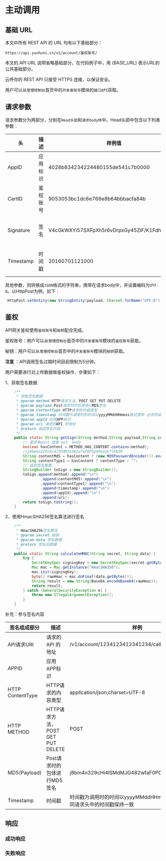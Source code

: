 # 主动调用

## 基础 URL
本文中所有 REST API 的 URL 均有以下基础部分：

```
https://api.yunhuni.cn/v1/account/鉴权账号/
```

本文的 API URL 说明省略基础部分，在代码例子中，用 {BASE_URL} 表示URL的公共基础部分。

云呼你的 REST API 只接受 HTTPS 连接，以保证安全。

用户可以从`管理控制台`首页中的`开发者账号`模块的`接口API`获取。

## 请求参数

请求参数分为两部分，分别在`Head头部`和`请求body体`中。Head头部中包含以下列表参数：

| 头         | 描述   | 样例值                                      | 备注                              |
| --------- | ---- | ---------------------------------------- | ------------------------------- |
| AppID     | 应用标识 | 4028b834234224480155de541c7b0000         | 用户指定的应用标识                       |
| CertID    | 鉴权账号 | 9053053bc1dc6e766e8b64bbbacfa84b         | 用户通过登录控制台获取                     |
| Signature | 签名   | V4cGkWXYi57SXFpXh5r6vDrpxGy45ZlF/K1FdhOm0lk= | 使用HmacSHA256签名算法组合请求数据进行签名，参考鉴权 |
| Timestamp | 时间戳  | 20160701121000                           | 时间戳为调用时的时间以yyyyMMddHHmmss格式提供   |

其他参数，则转换成`JSON`格式的字符串，携带在请求body中，并设置编码为`UTF-8`。以HttpPost为例，如下：

```java
 HttpPost.setEntity(new StringEntity(payload, Charset.forName("UTF-8")));
```

## 鉴权

API网关鉴权使用`鉴权账号`和`秘钥`配合完成。

鉴权账号：用户可以从`管理控制台`首页中的`开发者账号`模块的`鉴权账号`获取。

秘钥：用户可以从`管理控制台`首页中的`开发者账号`模块的`秘钥`获取。

**注意** ：API调用签名过期时间目前限制为5分钟。

用户需要进行对上传数据做鉴权操作，步骤如下：

1、获取签名数据

```java
	/**
     * 获取签名数据
     * @param method HTTP请求方法，POST GET PUT DELETE
     * @param payload Post请求时的包体进行MD5签名
     * @param contentType HTTP请求的内容类型
     * @param timestamp 时间戳为调用时的时间以yyyyMMddHHmmss格式提供 必须同请求头中的时间戳保持一致
     * @param appId 应用APP标识
     * @param uri 请求的API 的地址
     * @return 返回签名内容
     */
    public static String getSign(String method,String payload,String contentType,String timestamp,String appId,String uri){
        // 是否有post 或者 put  body
        boolean hasContent = METHOD_HAS_CONTENT.contains(method);
        //j8bm4n329cHi4lSMdMJG482wfaF0POq4PmzQn7lK8XM
        String contentMd5 = hasContent ? (new Md5PasswordEncoder()).encodePassword(payload, null) : "";
        String contentType1 = hasContent ? contentType : "";
        // 组织签名数据
        StringBuilder toSign = new StringBuilder();
        toSign.append(method).append("\n")
                .append(contentMd5).append("\n")
                .append(contentType1).append("\n")
                .append(timestamp).append("\n")
                .append(appId).append("\n")
                .append(uri);
        return toSign.toString();
    }
```

2、使用HmacSHA256签名算法进行签名

```java
	/**
     * HmacSHA256签名算法
     * @param secret 秘钥
     * @param data 签名数据
     * @return 签名后数据
     */
    public static String calculateHMAC(String secret, String data) {
        try {
            SecretKeySpec signingKey = new SecretKeySpec(secret.getBytes(), "HmacSHA256");
            Mac mac = Mac.getInstance("HmacSHA256");
            mac.init(signingKey);
            byte[] rawHmac = mac.doFinal(data.getBytes());
            String result = new String(Base64.encodeBase64(rawHmac));
            return result;
        } catch (GeneralSecurityException e) {
            throw new IllegalArgumentException();
        }
    }
```

补充：参与签名内容

| 签名组成部分           | 描述                           | 样例                                       |
| ---------------- | ---------------------------- | ---------------------------------------- |
| API请求URI         | 请求的API 的地址                   | /v1/account/1234123412341234/call/1234123411234 |
| APPID            | 应用APP标识                      |                                          |
| HTTP ContentType | HTTP请求的内容类型                  | application/json;charset=UTF-8           |
| HTTP METHOD      | HTTP请求方法，POST GET PUT DELETE | POST                                     |
| MD5(Payload)     | Post请求时的包体进行MD5签名            | j8bm4n329cHi4lSMdMJG482wfaF0POq4PmzQn7lK8XM |
| Timestamp        | 时间戳                          | 时间戳为调用时的时间以yyyyMMddHHmmss格式提供必须同请求头中的时间戳保持一致 |

## 响应

### 成功响应



### 失败响应


